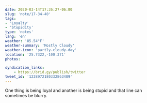 ```yaml
---
date: 2020-03-14T17:36:27-06:00
slug: 'note/17-34-40'
tags:
- 'Loyalty'
- 'Stupidity'
type: 'notes'
lang: 'en'
weather: '85.54°F'
weather-summary: 'Mostly Cloudy'
weather-icon: 'partly-cloudy-day'
location: '25.7322,-100.371'
photos:

syndication_links:
    - https://brid.gy/publish/twitter
tweet_id: '1238972180332863489'
---
```

One thing is being loyal and another is being stupid and that line can sometimes be blurry.

 